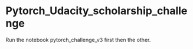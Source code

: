 # Pytorch_Udacity_scholarship_challenge
Run the notebook pytorch_challenge_v3 first then the other.
